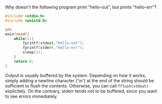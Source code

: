 Why doesn't the following program print "hello-out", but prints "hello-err"?
```C
#include <stdio.h>
#include <unistd.h>

int 
main(void){
	while(1){
		fprintf(stdout,"hello-out");
		fprintf(stderr,"hello-err");
		sleep(1);
	}
	return 0;
}
```
Output is usually buffered by the system. Depending on how it works, simply
adding a newline character ('\n') at the end of the string should be sufficient to
flush the contents. Otherwise, you can call `fflush(stdout)` explicitely.
On the contrary, stderr tends not to be buffered, since you want to see errors immediately.
